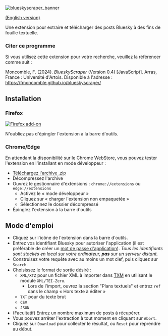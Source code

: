 ![blueskyscraper_banner](https://github.com/fmoncomble/blueskyscraper/assets/59739627/ae109759-a3c0-428f-acd3-bdc501176a4d)


[(English version)](https://fmoncomble.github.io/blueskyscraper)

Une extension pour extraire et télécharger des posts Bluesky à des fins de fouille textuelle.  
  
### Citer ce programme
Si vous utilisez cette extension pour votre recherche, veuillez la référencer comme suit :  
  
Moncomble, F. (2024). *BlueskyScraper* (Version 0.4) [JavaScript]. Arras, France : Université d'Artois. Disponible à l'adresse : https://fmoncomble.github.io/blueskyscraper/

## Installation
### Firefox
[ ![Firefox add-on](https://github.com/fmoncomble/Figaro_extractor/assets/59739627/e4df008e-1aac-46be-a216-e6304a65ba97)](https://github.com/fmoncomble/blueskyscraper/releases/latest/download/blueskyscraper.xpi)  
  
N'oubliez pas d'épingler l'extension à la barre d'outils.

### Chrome/Edge
En attendant la disponibilité sur le Chrome WebStore, vous pouvez tester l'extension en l'installant en mode développeur :
- [Téléchargez l'archive .zip](https://github.com/fmoncomble/blueskyscraper/releases/latest/download/blueskyscraper.zip)
- Décompressez l'archive
- Ouvrez le gestionnaire d'extensions : `chrome://extensions` ou `edge://extensions`
  - Activez le « mode développeur »
  - Cliquez sur « charger l'extension non empaquetée »
  - Sélectionnez le dossier décompressé
- Épinglez l'extension à la barre d'outils
 
## Mode d'emploi
- Cliquez sur l'icône de l'extension dans la barre d'outils.
- Entrez vos identifiant Bluesky pour autoriser l'application (il est préférable de créer un [mot de passe d'application](https://bsky.app/settings/app-passwords)). *Tous les identifiants sont stockés en local sur votre ordinateur, **pas** sur un serveur distant.*
- Construisez votre requête avec au moins un mot clef, puis cliquez sur `Search`.
- Choisissez le format de sortie désiré :
    - `XML/XTZ` pour un fichier XML à importer dans [TXM](https://txm.gitpages.huma-num.fr/textometrie/en/index.html) en utilisant le module `XML/TEI-Zero`.
        - Lors de l'import, ouvrez la section "Plans textuels" et entrez `ref` dans le champ « Hors texte à éditer »
    - `TXT` pour du texte brut
    - `CSV`
    - `JSON`
- (Facultatif) Entrez un nombre maximum de posts à récupérer.
- Vous pouvez arrêter l'extraction à tout moment en cliquant sur `Abort`.
- Cliquez sur `Download` pour collecter le résultat, ou `Reset` pour reprendre au début.
